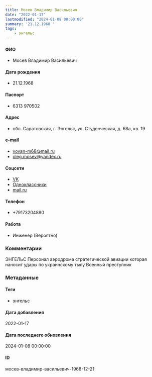 ```yaml
---
title: Мосев Владимир Васильевич
date: "2022-01-17"
lastmodified: "2024-01-08 00:00:00"
summary: '21.12.1968 '
tags: 
    - энгельс
---
```

<!--# pp1-->
<!--## Фигурант-->
<!--### Личные данные-->
#### ФИО
- Мосев Владимир Васильевич
#### Дата рождения
- 21.12.1968
#### Паспорт
- 6313 970502
#### Адрес
- обл. Саратовская, г. Энгельс, ул. Студенческая, д. 68а, кв. 19
#### e-mail
- vovan-m68@mail.ru
- oleg.mosev@yandex.ru
#### Соцсети
- [VK](https://vk.com/id460119037)
- [Одноклассники](https://ok.ru/profile/339431291482)
- [mail.ru](https://my.mail.ru/mail/vovan-m68/)
#### Телефон
- +79173204880
#### Работа
- Инженер (Вероятно)
### Комментарии
ЭНГЕЛЬС
Персонал аэродрома стратегической авиации которая наносит удары по украинскому тылу
Военный преступник
### Метаданные
#### Теги
- энгельс
#### Дата добавления
2022-01-17
#### Дата последнего обновления
2024-01-08 00:00:00
#### ID
мосев-владимир-васильевич-1968-12-21
<!--## END;-->
